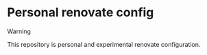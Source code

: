 # Personal renovate config

> [!WARNING]
> This repository is personal and experimental renovate configuration.
